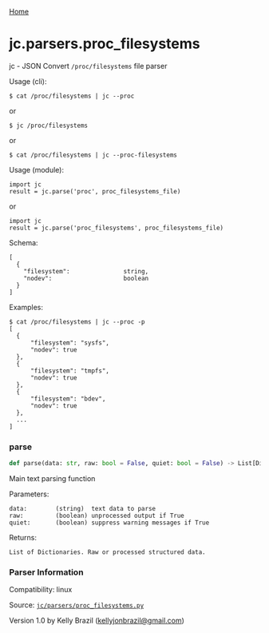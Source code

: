 [Home](https://kellyjonbrazil.github.io/jc/)
<a id="jc.parsers.proc_filesystems"></a>

# jc.parsers.proc_filesystems

jc - JSON Convert `/proc/filesystems` file parser

Usage (cli):

    $ cat /proc/filesystems | jc --proc

or

    $ jc /proc/filesystems

or

    $ cat /proc/filesystems | jc --proc-filesystems

Usage (module):

    import jc
    result = jc.parse('proc', proc_filesystems_file)

or

    import jc
    result = jc.parse('proc_filesystems', proc_filesystems_file)

Schema:

    [
      {
        "filesystem":               string,
        "nodev":                    boolean
      }
    ]

Examples:

    $ cat /proc/filesystems | jc --proc -p
    [
      {
          "filesystem": "sysfs",
          "nodev": true
      },
      {
          "filesystem": "tmpfs",
          "nodev": true
      },
      {
          "filesystem": "bdev",
          "nodev": true
      },
      ...
    ]

<a id="jc.parsers.proc_filesystems.parse"></a>

### parse

```python
def parse(data: str, raw: bool = False, quiet: bool = False) -> List[Dict]
```

Main text parsing function

Parameters:

    data:        (string)  text data to parse
    raw:         (boolean) unprocessed output if True
    quiet:       (boolean) suppress warning messages if True

Returns:

    List of Dictionaries. Raw or processed structured data.

### Parser Information
Compatibility:  linux

Source: [`jc/parsers/proc_filesystems.py`](https://github.com/kellyjonbrazil/jc/blob/master/jc/parsers/proc_filesystems.py)

Version 1.0 by Kelly Brazil (kellyjonbrazil@gmail.com)
